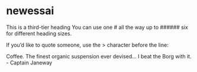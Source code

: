 # newessai
This is a third-tier heading
You can use one # all the way up to ###### six for different heading sizes.

If you’d like to quote someone, use the > character before the line:

Coffee. The finest organic suspension ever devised… I beat the Borg with it. - Captain Janeway
